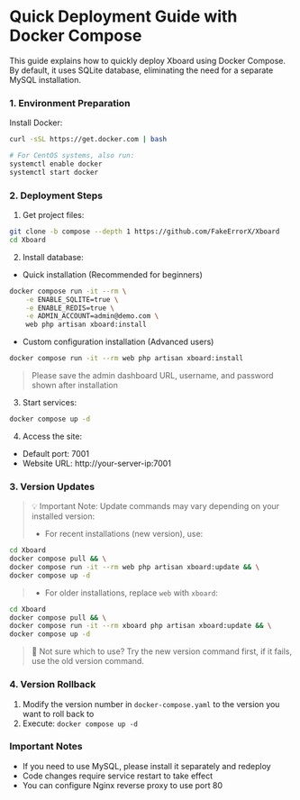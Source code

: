 # Quick Deployment Guide with Docker Compose

This guide explains how to quickly deploy Xboard using Docker Compose. By default, it uses SQLite database, eliminating the need for a separate MySQL installation.

### 1. Environment Preparation

Install Docker:
```bash
curl -sSL https://get.docker.com | bash

# For CentOS systems, also run:
systemctl enable docker
systemctl start docker
```

### 2. Deployment Steps

1. Get project files:
```bash
git clone -b compose --depth 1 https://github.com/FakeErrorX/Xboard
cd Xboard
```

2. Install database:  

- Quick installation (Recommended for beginners)
```bash
docker compose run -it --rm \
    -e ENABLE_SQLITE=true \
    -e ENABLE_REDIS=true \
    -e ADMIN_ACCOUNT=admin@demo.com \
    web php artisan xboard:install
```
- Custom configuration installation (Advanced users)
```bash
docker compose run -it --rm web php artisan xboard:install
```
> Please save the admin dashboard URL, username, and password shown after installation

3. Start services:
```bash
docker compose up -d
```

4. Access the site:
- Default port: 7001
- Website URL: http://your-server-ip:7001

### 3. Version Updates

> 💡 Important Note: Update commands may vary depending on your installed version:
> - For recent installations (new version), use:
```bash
cd Xboard
docker compose pull && \
docker compose run -it --rm web php artisan xboard:update && \
docker compose up -d
```
> - For older installations, replace `web` with `xboard`:
```bash
cd Xboard
docker compose pull && \
docker compose run -it --rm xboard php artisan xboard:update && \
docker compose up -d
```
> 🤔 Not sure which to use? Try the new version command first, if it fails, use the old version command.

### 4. Version Rollback

1. Modify the version number in `docker-compose.yaml` to the version you want to roll back to
2. Execute: `docker compose up -d`

### Important Notes

- If you need to use MySQL, please install it separately and redeploy
- Code changes require service restart to take effect
- You can configure Nginx reverse proxy to use port 80 